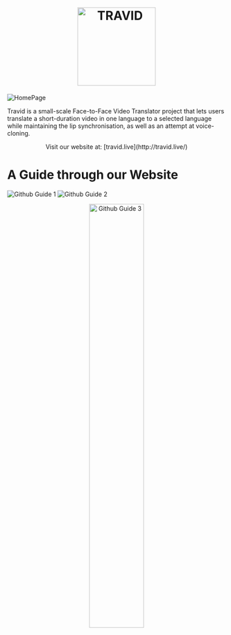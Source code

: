 # <div align="center"><img src="https://user-images.githubusercontent.com/55135657/189181536-42f858f5-3567-472f-972c-495e45345117.png" alt="TRAVID" width="180"/></div>

![HomePage](https://user-images.githubusercontent.com/55135657/188446021-80aec522-881a-43cb-b956-319918d20105.png)

Travid is a small-scale Face-to-Face Video Translator project that lets users translate a short-duration video in one language to a selected language while maintaining the lip synchronisation, as well as an attempt at voice-cloning.

<div align="center">Visit our website at: [travid.live](http://travid.live/)</div>

# A Guide through our Website
![Github Guide 1](https://user-images.githubusercontent.com/55135657/188560174-2f2dfd44-248a-43ff-96a5-38fd0e3a7992.png)
![Github Guide 2](https://user-images.githubusercontent.com/55135657/188560181-131b10a6-f5db-4649-a6b6-3846f97e157f.png)
<div align="center"><img src="https://user-images.githubusercontent.com/55135657/188560187-9307886c-18e6-4103-9716-ea6b025f35cd.gif" alt="Github Guide 3" width="50%" align="center"/></div>

